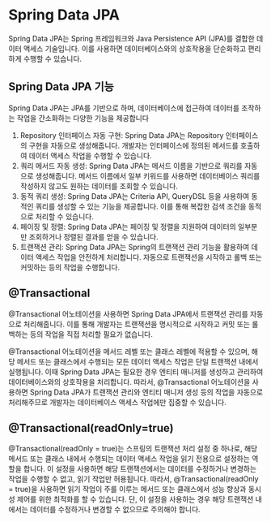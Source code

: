 # Spring Data JPA 
Spring Data JPA는 Spring 프레임워크와 Java Persistence API (JPA)를 결합한 데이터 액세스 기술입니다.
이를 사용하면 데이터베이스와의 상호작용을 단순화하고 편리하게 수행할 수 있습니다.


## Spring Data JPA 기능
Spring Data JPA는 JPA를 기반으로 하며, 데이터베이스에 접근하여 데이터를 조작하는 작업을 간소화하는 다양한 기능을 제공합니다

1. Repository 인터페이스 자동 구현: Spring Data JPA는 Repository 인터페이스의 구현을 자동으로 생성해줍니다. 개발자는 인터페이스에 정의된 메서드를 호출하여 데이터 액세스 작업을 수행할 수 있습니다.
2. 쿼리 메서드 자동 생성: Spring Data JPA는 메서드 이름을 기반으로 쿼리를 자동으로 생성해줍니다. 메서드 이름에서 일부 키워드를 사용하면 데이터베이스 쿼리를 작성하지 않고도 원하는 데이터를 조회할 수 있습니다.
3. 동적 쿼리 생성: Spring Data JPA는 Criteria API, QueryDSL 등을 사용하여 동적인 쿼리를 생성할 수 있는 기능을 제공합니다. 이를 통해 복잡한 검색 조건을 동적으로 처리할 수 있습니다.
4. 페이징 및 정렬: Spring Data JPA는 페이징 및 정렬을 지원하여 데이터의 일부분만 조회하거나 정렬된 결과를 얻을 수 있습니다.
5. 트랜잭션 관리: Spring Data JPA는 Spring의 트랜잭션 관리 기능을 활용하여 데이터 액세스 작업을 안전하게 처리합니다. 자동으로 트랜잭션을 시작하고 롤백 또는 커밋하는 등의 작업을 수행합니다.

## @Transactional
@Transactional 어노테이션을 사용하면 Spring Data JPA에서 트랜잭션 관리를 자동으로 처리해줍니다.
이를 통해 개발자는 트랜잭션을 명시적으로 시작하고 커밋 또는 롤백하는 등의 작업을 직접 처리할 필요가 없습니다.

@Transactional 어노테이션을 메서드 레벨 또는 클래스 레벨에 적용할 수 있으며, 해당 메서드 또는 클래스에서 수행되는 모든 데이터 액세스 작업은 단일 트랜잭션 내에서 실행됩니다.
이때 Spring Data JPA는 필요한 경우 엔티티 매니저를 생성하고 관리하여 데이터베이스와의 상호작용을 처리합니다.
따라서, @Transactional 어노테이션을 사용하면 Spring Data JPA가 트랜잭션 관리와 엔티티 매니저 생성 등의 작업을 자동으로 처리해주므로 개발자는 데이터베이스 액세스 작업에만 집중할 수 있습니다.

## @Transactional(readOnly=true)
@Transactional(readOnly = true)는 스프링의 트랜잭션 처리 설정 중 하나로, 해당 메서드 또는 클래스 내에서 수행되는 데이터 액세스 작업을 읽기 전용으로 설정하는 역할을 합니다. 
이 설정을 사용하면 해당 트랜잭션에서는 데이터를 수정하거나 변경하는 작업을 수행할 수 없고, 읽기 작업만 허용됩니다.
따라서, @Transactional(readOnly = true)을 사용하면 읽기 작업이 주를 이루는 메서드 또는 클래스에서 성능 향상과 동시성 제어를 위한 최적화를 할 수 있습니다.
단, 이 설정을 사용하는 경우 해당 트랜잭션 내에서는 데이터를 수정하거나 변경할 수 없으므로 주의해야 합니다.